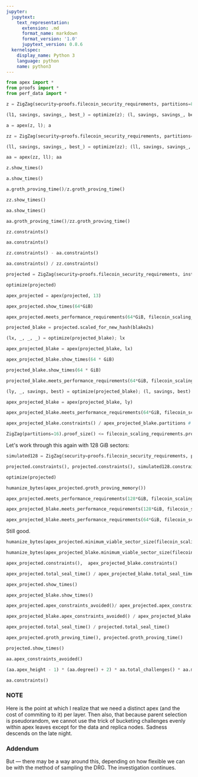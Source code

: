 ```yaml
---
jupyter:
  jupytext:
    text_representation:
      extension: .md
      format_name: markdown
      format_version: '1.0'
      jupytext_version: 0.8.6
  kernelspec:
    display_name: Python 3
    language: python
    name: python3
---
```


```python
from apex import *
from proofs import *
from perf_data import *
```

```python
z = ZigZag(security=proofs.filecoin_security_requirements, partitions=8, size=64*GiB, merkle_hash=pedersen)
```

```python
(l1, savings, savings_, best_) = optimize(z); (l, savings, savings_, best_)
```

```python
a = apex(z, l); a
```

```python
zz = ZigZag(security=proofs.filecoin_security_requirements, partitions=8, size=64*GiB, merkle_hash=blake2s)
```

```python
(ll, savings, savings_, best_) = optimize(zz); (ll, savings, savings_, best_)
```

```python
aa = apex(zz, ll); aa
```

```python
z.show_times()
```

```python
a.show_times()
```

```python
a.groth_proving_time()/z.groth_proving_time()
```

```python
zz.show_times()
```

```python
aa.show_times()
```

```python
aa.groth_proving_time()/zz.groth_proving_time()
```

```python
zz.constraints()
```

```python
aa.constraints()
```

```python
zz.constraints() - aa.constraints()
```

```python
aa.constraints() / zz.constraints()
```

```python
projected = ZigZag(security=proofs.filecoin_security_requirements, instance=projected_instance, partitions=8)
```

```python
optimize(projected)
```

```python
apex_projected = apex(projected, 13)
```

```python
apex_projected.show_times(64*GiB)
```

```python
apex_projected.meets_performance_requirements(64*GiB, filecoin_scaling_requirements)
```

```python
projected_blake = projected.scaled_for_new_hash(blake2s)
```

```python
(lx, _, _, _) = optimize(projected_blake); lx
```

```python
apex_projected_blake = apex(projected_blake, lx)
```

```python
apex_projected_blake.show_times(64 * GiB)
```

```python
projected_blake.show_times(64 * GiB)
```

```python
projected_blake.meets_performance_requirements(64*GiB, filecoin_scaling_requirements)
```

```python
(ly, _, savings, best) = optimize(projected_blake); (l, savings, best)
```

```python
apex_projected_blake = apex(projected_blake, ly)
```

```python
apex_projected_blake.meets_performance_requirements(64*GiB, filecoin_scaling_requirements)
```

```python
apex_projected_blake.constraints() / apex_projected_blake.partitions # how many constraints in each partition
```

```python
ZigZag(partitions=16).proof_size() <= filecoin_scaling_requirements.proof_size * 128 * GiB
```

Let's work through this again with 128 GiB sectors:

```python
simulated128 = ZigZag(security=proofs.filecoin_security_requirements, partitions=8, size=128*GiB, merkle_hash=blake2s)
```

```python
projected.constraints(), projected.constraints(), simulated128.constraints()
```

```python
optimize(projected)
```

```python
humanize_bytes(apex_projected.groth_proving_memory())
```

```python
apex_projected.meets_performance_requirements(128*GiB, filecoin_scaling_requirements)
```

```python
apex_projected_blake.meets_performance_requirements(128*GiB, filecoin_scaling_requirements)
```

```python
apex_projected_blake.meets_performance_requirements(64*GiB, filecoin_scaling_requirements)
```

Still good.

```python
humanize_bytes(apex_projected.minimum_viable_sector_size(filecoin_scaling_requirements))
```

```python
humanize_bytes(apex_projected_blake.minimum_viable_sector_size(filecoin_scaling_requirements))
```

```python
apex_projected.constraints(),  apex_projected_blake.constraints()
```

```python
apex_projected.total_seal_time() / apex_projected_blake.total_seal_time()
```

```python
apex_projected.show_times()
```

```python
apex_projected_blake.show_times()
```

```python
apex_projected.apex_constraints_avoided()/ apex_projected.apex_constraints()
```

```python
apex_projected_blake.apex_constraints_avoided() / apex_projected_blake.apex_constraints()
```

```python
apex_projected.total_seal_time() / projected.total_seal_time()
```

```python
apex_projected.groth_proving_time(), projected.groth_proving_time()
```

```python
projected.show_times()
```

```python
aa.apex_constraints_avoided()
```

```python
(aa.apex_height - 1) * (aa.degree() + 2) * aa.total_challenges() * aa.merkle_hash.constraints **aa.constraint_proving_time
```

```python
aa.constraints()
```

### NOTE

Here is the point at which I realize that we need a distinct apex (and the cost of commiting to it) per layer. Then also, that because parent selection is pseudorandom, we cannot use the trick of bucketing challenges evenly within apex leaves except for the data and replica nodes. Sadness descends on the late night.


### Addendum

But — there may be a way around this, depending on how flexible we can be with the method of sampling the DRG. The investigation continues. 

```python

```
